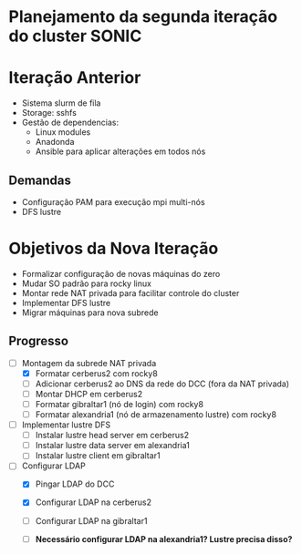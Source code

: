 # Planejamento da segunda iteração do cluster SONIC

# Iteração Anterior
 - Sistema slurm de fila
 - Storage: sshfs
 - Gestão de dependencias:
   - Linux modules
   - Anadonda
   - Ansible para aplicar alterações em todos nós
  
## Demandas
 - Configuração PAM para execução mpi multi-nós
 - DFS lustre

# Objetivos da Nova Iteração
 - Formalizar configuração de novas máquinas do zero
 - Mudar SO padrão para rocky linux
 - Montar rede NAT privada para facilitar controle do cluster
 - Implementar DFS lustre
 - Migrar máquinas para nova subrede

## Progresso
 - [ ] Montagem da subrede NAT privada
   - [x] Formatar cerberus2 com rocky8
   - [ ] Adicionar cerberus2 ao DNS da rede do DCC (fora da NAT privada)
   - [ ] Montar DHCP em cerberus2
   - [ ] Formatar gibraltar1 (nó de login) com rocky8
   - [ ] Formatar alexandria1 (nó de armazenamento lustre) com rocky8
 - [ ] Implementar lustre DFS
   - [ ] Instalar lustre head server em cerberus2
   - [ ] Instalar lustre data server em alexandria1
   - [ ] Instalar lustre client em gibraltar1
 - [ ] Configurar LDAP
   - [x] Pingar LDAP do DCC
   - [x] Configurar LDAP na cerberus2
   - [ ] Configurar LDAP na gibraltar1
   - [ ] **Necessário configurar LDAP na alexandria1? Lustre precisa disso?**


